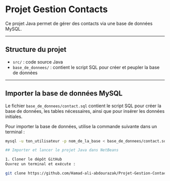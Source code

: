 # Projet Gestion Contacts

Ce projet Java permet de gérer des contacts via une base de données MySQL.

---

## Structure du projet

- `src/` : code source Java  
- `base_de_donnees/` : contient le script SQL pour créer et peupler la base de données

---

## Importer la base de données MySQL

Le fichier `base_de_donnees/contact.sql` contient le script SQL pour créer la base de données, les tables nécessaires, ainsi que pour insérer les données initiales.

Pour importer la base de données, utilise la commande suivante dans un terminal :

```bash
mysql -u ton_utilisateur -p nom_de_la_base < base_de_donnees/contact.sql

## Importer et lancer le projet Java dans NetBeans

1. Cloner le dépôt GitHub  
Ouvrez un terminal et exécute :

git clone https://github.com/Hamad-ali-abdourazak/Projet-Gestion-Contact.git
